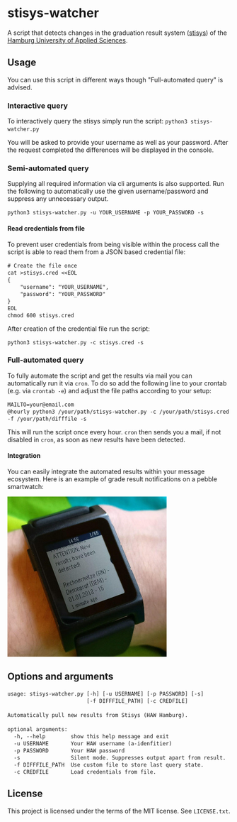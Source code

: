 # stisys-watcher
A script that detects changes in the graduation result system 
([stisys](https://stisys.haw-hamburg.de/)) of the [Hamburg University 
of Applied Sciences](https://www.haw-hamburg.de/).

## Usage
You can use this script in different ways though "Full-automated query" is advised.

### Interactive query
To interactively query the stisys simply run the script: `python3 stisys-watcher.py`

You will be asked to provide your username as well as your password. After the request 
completed the differences will be displayed in the console.

### Semi-automated query
Supplying all required information via cli arguments is also supported. Run the following 
to automatically use the given username/password and suppress any unnecessary output.
```
python3 stisys-watcher.py -u YOUR_USERNAME -p YOUR_PASSWORD -s
```

#### Read credentials from file
To prevent user credentials from being visible within the process call the script is 
able to read them from a JSON based credential file:
```
# Create the file once
cat >stisys.cred <<EOL
{
    "username": "YOUR_USERNAME",
    "password": "YOUR_PASSWORD"
}
EOL
chmod 600 stisys.cred
```

After creation of the credential file run the script:
```
python3 stisys-watcher.py -c stisys.cred -s
```

### Full-automated query
To fully automate the script and get the results via mail you can automatically run it 
via `cron`. To do so add the following line to your crontab (e.g. via `crontab -e`) and 
adjust the file paths according to your setup:
```
MAILTO=your@email.com
@hourly python3 /your/path/stisys-watcher.py -c /your/path/stisys.cred -f /your/path/difffile -s
```

This will run the script once every hour. `cron` then sends you a mail, if not disabled 
in `cron`, as soon as new results have been detected.

#### Integration
You can easily integrate the automated results within your message ecosystem. Here is an 
example of grade result notifications on a pebble smartwatch:

![Grade result notification on a pebble smartwatch](https://raw.githubusercontent.com/ngandrass/stisys-watcher/master/demo/pebble-notification.jpg)

## Options and arguments
```
usage: stisys-watcher.py [-h] [-u USERNAME] [-p PASSWORD] [-s]
                         [-f DIFFFILE_PATH] [-c CREDFILE]

Automatically pull new results from Stisys (HAW Hamburg).

optional arguments:
  -h, --help        show this help message and exit
  -u USERNAME       Your HAW username (a-idenfitier)
  -p PASSWORD       Your HAW password
  -s                Silent mode. Suppresses output apart from result.
  -f DIFFFILE_PATH  Use custom file to store last query state.
  -c CREDFILE       Load credentials from file.
```

## License
This project is licensed under the terms of the MIT license. See `LICENSE.txt`.
